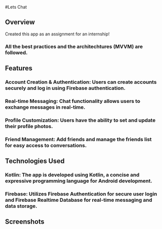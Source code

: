 #Lets Chat

## Overview
Created this app as an assignment for an internship!
### All the best practices and the architechtures (MVVM) are followed.

## Features

### Account Creation & Authentication: Users can create accounts securely and log in using Firebase authentication.
### Real-time Messaging: Chat functionality allows users to exchange messages in real-time.
### Profile Customization: Users have the ability to set and update their profile photos.
### Friend Management: Add friends and manage the friends list for easy access to conversations.

## Technologies Used

### Kotlin: The app is developed using Kotlin, a concise and expressive programming language for Android development.
### Firebase: Utilizes Firebase Authentication for secure user login and Firebase Realtime Database for real-time messaging and data storage.

## Screenshots
